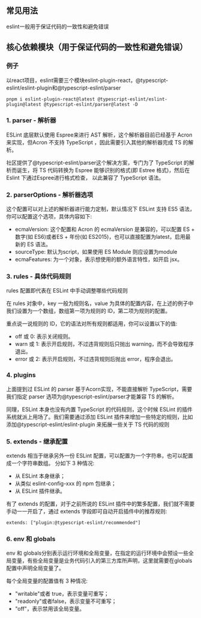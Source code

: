 ## 常见用法
eslint一般用于保证代码的一致性和避免错误

## 核心依赖模块（用于保证代码的一致性和避免错误）
### 例子
以react项目，eslint需要三个模块eslint-plugin-react，@typescript-eslint/eslint-plugin和@typescript-eslint/parser
```shell
pnpm i eslint-plugin-react@latest @typescript-eslint/eslint-plugin@latest @typescript-eslint/parser@latest -D
```
### 1. parser - 解析器
   ESLint 底层默认使用 Espree来进行 AST 解析，这个解析器目前已经基于 Acron 来实现，但Acron 不支持 TypeScript ，因此需要引入其他的解析器完成 TS 的解析。

社区提供了@typescript-eslint/parser这个解决方案，专门为了 TypeScript 的解析而诞生，将 TS 代码转换为 Espree 能够识别的格式(即 Estree 格式)，然后在 Eslint 下通过Espree进行格式检查， 以此兼容了 TypeScript 语法。

### 2. parserOptions - 解析器选项
这个配置可以对上述的解析器进行能力定制，默认情况下 ESLint 支持 ES5 语法，你可以配置这个选项，具体内容如下:

* ecmaVersion: 这个配置和 Acron 的 ecmaVersion 是兼容的，可以配置 ES + 数字(如 ES6)或者ES + 年份(如 ES2015)，也可以直接配置为latest，启用最新的 ES 语法。
* sourceType: 默认为script，如果使用 ES Module 则应设置为module
* ecmaFeatures: 为一个对象，表示想使用的额外语言特性，如开启 jsx。

### 3. rules - 具体代码规则
rules 配置即代表在 ESLint 中手动调整哪些代码规则

在 rules 对象中，key 一般为规则名，value 为具体的配置内容，在上述的例子中我们设置为一个数组，数组第一项为规则的 ID，第二项为规则的配置。

重点说一说规则的 ID，它的语法对所有规则都适用，你可以设置以下的值:

* off 或 0: 表示关闭规则。
* warn 或 1: 表示开启规则，不过违背规则后只抛出 warning，而不会导致程序退出。
* error 或 2: 表示开启规则，不过违背规则后抛出 error，程序会退出。

### 4. plugins
上面提到过 ESLint 的 parser 基于Acorn实现，不能直接解析 TypeScript，需要我们指定 parser 选项为@typescript-eslint/parser才能兼容 TS 的解析。

同理，ESLint 本身也没有内置 TypeScript 的代码规则，这个时候 ESLint 的插件系统就派上用场了。我们需要通过添加 ESLint 插件来增加一些特定的规则，比如添加@typescript-eslint/eslint-plugin 来拓展一些关于 TS 代码的规则

### 5. extends - 继承配置
extends 相当于继承另外一份 ESLint 配置，可以配置为一个字符串，也可以配置成一个字符串数组。
分如下 3 种情况:

* 从 ESLint 本身继承；
* 从类似 eslint-config-xxx 的 npm 包继承；
* 从 ESLint 插件继承。

有了 extends 的配置，对于之前所说的 ESLint 插件中的繁多配置，我们就不需要手动一一开启了，通过 extends 字段即可自动开启插件中的推荐规则:

`extends: ["plugin:@typescript-eslint/recommended"]`

### 6. env 和 globals
env 和 globals分别表示运行环境和全局变量，在指定的运行环境中会预设一些全局变量，有些全局变量是业务代码引入的第三方库所声明，这里就需要在globals配置中声明全局变量了。

每个全局变量的配置值有 3 种情况:
* "writable"或者 true，表示变量可重写；
* "readonly"或者false，表示变量不可重写；
* "off"，表示禁用该全局变量。
